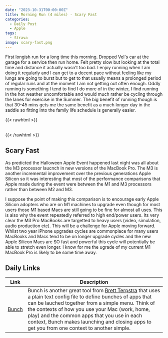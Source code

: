 ```yaml
---
date: "2023-10-31T00:00:00Z"
title: Morning Run (4 miles) - Scary Fast
categories:
  - Daily Post
  - Apple
tags:
  - Strava
image: scary-fast.png
---
```

First longish run for a long time this morning. Dropped Vel's car at the garage for a service then run home. Felt pretty slow but looking at the total time and distance it actually wasn't too bad. I enjoy running when I am doing it regularly and I can get to a decent pace without feeling like my lungs are going to burst but to get to that usually means a prolonged period of regular runs and at the moment I am not getting out often enough. Oddly running is something I tend to find I do more of in the winter, I find running in the hot weather uncomfortable and would much rather be cycling through the lanes for exercise in the Summer. The big benefit of running though is that 30-45 mins gets me the same benefit as a much longer day in the saddle so fitting into the family life schedule is generally easier.

{{< rawhtml >}}    
    <!-- html codes here-->  
    <div class="strava-embed-placeholder" data-embed-type="activity" data-embed-id="10134903273"></div><script src="https://strava-embeds.com/embed.js"></script>
{{< /rawhtml >}}

## Scary Fast

As predicted the Halloween Apple Event happened last night was all about the M3 processor laucnch in new versions of the MacBook Pro. The M3 is another incremental improvement over the previous generations Apple Silicon so it was interesting that most of the performance comparisons that Apple made during the event were between the M1 and M3 processors rather than between M2 and M3.

I suppose the point of making this comparison is to encourage early Apple Silicon adopters who are on M1 machines to upgrade even though for most users those M1 based Macs are still going to be fine for almost all uses. This is also why the event repeatedly referred to high end/power users. Its very clear the M3 Pro MacBooks are targetted to heavy users (video, simulation, audio production etc). This will be a challenge for Apple moving forward. Whilst two year iPhone upgrades cycles are commonplace for many users MacBooks and Macs tend to be on longer upgrade cycles and the new Apple Silicon Macs are SO fast and powerful this cycle will potentially be able to stretch even longer. I know for me the ugrade of my current M1 MacBook Pro is likely to be some time away.


## Daily Links

|Link|Description|
|--------|----|
|[Bunch](https://bunchapp.co/)| Bunch is another great tool from [Brett Terpstra](https://brettterpstra.com/) that uses a plain text config file to define bunches of apps that can be lauched together from a simple menu. Think of the contexts of how you use your Mac (work, home, play) and the common apps that you use in each context, Bunch makes launching and closing apps to get you from one context to another simple. |